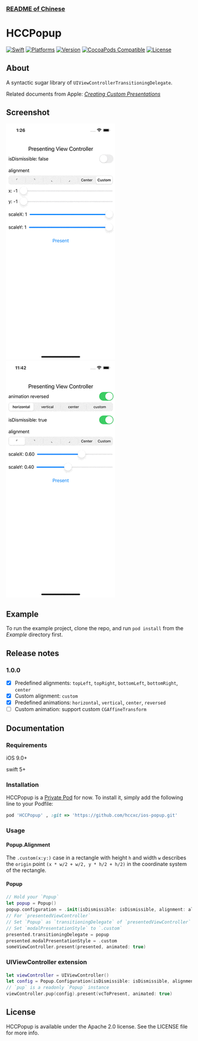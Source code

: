 ### [README of Chinese](./README_CN.md)

# HCCPopup

[![Swift](https://img.shields.io/badge/Swift-5-orange?style=flat-square)](https://img.shields.io/badge/Swift-5-Orange?style=flat-square)
[![Platforms](https://img.shields.io/badge/Platforms-iOS_9.0+-yellowgreen?style=flat-square)](https://img.shields.io/badge/Platforms-iOS_9.0+-yellowgreen?style=flat-square)
[![Version](https://img.shields.io/badge/Version-1.0.0-blue?style=flat-square)](https://img.shields.io/badge/Version-0.1.0-blue?style=flat-square)
[![CocoaPods Compatible](https://img.shields.io/badge/CocoaPods-compatible-4BC51D.svg?style=flat-square)](https://cocoapods.org/)
[![License](https://img.shields.io/badge/License-Apache_2.0-green?style=flat-square)](https://img.shields.io/badge/License-Apache_2.0-green?style=flat-square)


## About
A syntactic sugar library of `UIViewControllerTransitioningDelegate`.

Related documents from Apple: [*Creating Custom Presentations*](https://developer.apple.com/library/archive/featuredarticles/ViewControllerPGforiPhoneOS/DefiningCustomPresentations.html)
## Screenshot
![screenshot_0](./Screenshot/screenshot_0.gif)
![screenshot_1](./Screenshot/screenshot_1.gif)
## Example
To run the example project, clone the repo, and run `pod install` from the *Example* directory first.
## Release notes
### 1.0.0
- [x] Predefined alignments: `topLeft`, `topRight`, `bottomLeft`, `bottomRight`, `center`
- [x] Custom alignment: `custom`
- [x] Predefined animations: `horizontal`, `vertical`, `center`, `reversed`
- [ ] Custom animation: support custom `CGAffineTransform`

## Documentation 
### Requirements
iOS 9.0+

swift 5+
### Installation

HCCPopup is a [Private Pod](https://github.com/hccxc/ios-popup.git) for now. To install
it, simply add the following line to your Podfile:

```ruby
pod 'HCCPopup' , :git => 'https://github.com/hccxc/ios-popup.git'
```
### Usage
#### Popup.Alignment
The `.custom(x:y:)` case in a rectangle with height `h` and width `w` describes the `origin` point `(x * w/2 + w/2, y * h/2 + h/2)` in the coordinate system of the rectangle.
#### Popup
```swift
// Hold your `Popup`
let popup = Popup()
popup.configuration = .init(isDismissible: isDismissible, alignment: alignment, scaleX: scaleX, scaleY: scaleY, animation: animation)
// For `presentedViewController`
// Set `Popup` as `transitioningDelegate` of `presentedViewController`
// Set `modalPresentationStyle` to `.custom`
presented.transitioningDelegate = popup
presented.modalPresentationStyle = .custom
someViewController.present(presented, animated: true)
```
### UIViewController extension
```swift
let viewController = UIViewController()
let config = Popup.Configuration(isDismissible: isDismissible, alignment: alignment, scaleX: scaleX, scaleY: scaleY, animation: animation)
// `pup` is a readonly `Popup` instance
viewController.pup(config).present(vcToPresent, animated: true)
```
## License
HCCPopup is available under the Apache 2.0 license. See the LICENSE file for more info.
